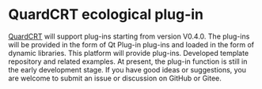 # QuardCRT ecological plug-in

[QuardCRT](https://github.com/QQxiaoming/quardCRT) will support plug-ins starting from version V0.4.0. The plug-ins will be provided in the form of Qt Plug-in plug-ins and loaded in the form of dynamic libraries. This platform will provide plug-ins. Developed template repository and related examples. At present, the plug-in function is still in the early development stage. If you have good ideas or suggestions, you are welcome to submit an issue or discussion on GitHub or Gitee.

